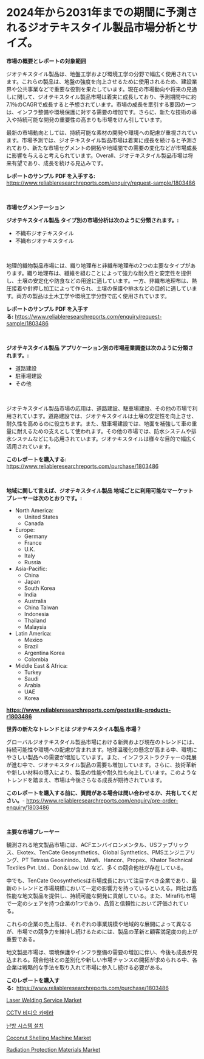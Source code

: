 <p><h1>2024年から2031年までの期間に予測されるジオテキスタイル製品市場分析とサイズ。</h1></p><p><strong>市場の概要とレポートの対象範囲</strong></p>
<p><p>ジオテキスタイル製品は、地盤工学および環境工学の分野で幅広く使用されています。これらの製品は、地盤の強度を向上させるために使用されるため、建設業界や公共事業などで重要な役割を果たしています。現在の市場動向や将来の見通しに関して、ジオテキスタイル製品市場は着実に成長しており、予測期間中に約7.1％のCAGRで成長すると予想されています。市場の成長を牽引する要因の一つは、インフラ整備や環境保護に対する需要の増加です。さらに、新たな技術の導入や持続可能な開発の重要性の高まりも市場をけん引しています。</p><p>最新の市場動向としては、持続可能な素材の開発や環境への配慮が重視されています。市場予測では、ジオテキスタイル製品市場は着実に成長を続けると予測されており、新たな市場セグメントの開拓や地域間での需要の変化などが市場成長に影響を与えると考えられています。Overall、ジオテキスタイル製品市場は将来有望であり、成長を続ける見込みです。</p></p>
<p><strong>レポートのサンプル PDF を入手する:</strong> <a href="https://www.reliableresearchreports.com/enquiry/request-sample/1803486">https://www.reliableresearchreports.com/enquiry/request-sample/1803486</a></p>
<p>&nbsp;</p>
<p><strong>市場セグメンテーション</strong></p>
<p><strong>ジオテキスタイル製品 タイプ別の市場分析は次のように分類されます。:</strong></p>
<p><ul><li>不織布ジオテキスタイル</li><li>不織布ジオテキスタイル</li></ul></p>
<p>&nbsp;</p>
<p><p>地理的織物製品市場には、織り地理布と非織布地理布の2つの主要なタイプがあります。織り地理布は、繊維を組むことによって強力な耐久性と安定性を提供し、土壌の安定化や防食などの用途に適しています。一方、非織布地理布は、熱圧接着や針押し加工によって作られ、土壌の保護や排水などの目的に適しています。両方の製品は土木工学や環境工学分野で広く使用されています。</p></p>
<p><strong>レポートのサンプル PDF を入手する:</strong>&nbsp;<a href="https://www.reliableresearchreports.com/enquiry/request-sample/1803486">https://www.reliableresearchreports.com/enquiry/request-sample/1803486</a></p>
<p>&nbsp;</p>
<p><strong> ジオテキスタイル製品 アプリケーション別の市場産業調査は次のように分類されます。:</strong></p>
<p><ul><li>道路建設</li><li>駐車場建設</li><li>その他</li></ul></p>
<p>&nbsp;</p>
<p><p>ジオテキスタイル製品市場の応用は、道路建設、駐車場建設、その他の市場で利用されています。道路建設では、ジオテキスタイルは土壌の安定性を向上させ、耐久性を高めるのに役立ちます。また、駐車場建設では、地面を補強して車の重量に耐えるための支えとして使われます。その他の市場では、防水システムや排水システムなどにも応用されています。ジオテキスタイルは様々な目的で幅広く活用されています。</p></p>
<p><strong>このレポートを購入する:</strong>&nbsp; <a href="https://www.reliableresearchreports.com/purchase/1803486">https://www.reliableresearchreports.com/purchase/1803486</a></p>
<p>&nbsp;</p>
<p><strong>地域に関して言えば、ジオテキスタイル製品 地域ごとに利用可能なマーケットプレーヤーは次のとおりです。:</strong></p>
<p><ul>
    <li>
        North America:
        <ul>
            <li>United States</li>
            <li>Canada</li>
        </ul>
    </li>
    <li>
        Europe:
        <ul>
            <li>Germany</li>
            <li>France</li>
            <li>U.K.</li>
            <li>Italy</li>
            <li>Russia</li>
        </ul>
    </li>
    <li>
        Asia-Pacific:
        <ul>
            <li>China</li>
            <li>Japan</li>
            <li>South Korea</li>
            <li>India</li>
            <li>Australia</li>
            <li>China Taiwan</li>
            <li>Indonesia</li>
            <li>Thailand</li>
            <li>Malaysia</li>
        </ul>
    </li>
    <li>
        Latin America:
        <ul>
            <li>Mexico</li>
            <li>Brazil</li>
            <li>Argentina Korea</li>
            <li>Colombia</li>
        </ul>
    </li>
    <li>
        Middle East & Africa:
        <ul>
            <li>Turkey</li>
            <li>Saudi</li>
            <li>Arabia</li>
            <li>UAE</li>
            <li>Korea</li>
        </ul>
    </li>
    </ul></p>
<p><strong><a href="https://www.reliableresearchreports.com/geotextile-products-r1803486">https://www.reliableresearchreports.com/geotextile-products-r1803486</a></strong>&nbsp;</p>
<p><strong>世界の新たなトレンドとは ジオテキスタイル製品 市場？</strong></p>
<p><p>グローバルジオテキスタイル製品市場における新興および現在のトレンドには、持続可能性や環境への配慮が含まれます。地球温暖化の懸念が高まる中、環境にやさしい製品への需要が増加しています。また、インフラストラクチャーの発展が進む中で、ジオテキスタイル製品の需要も増加しています。さらに、技術革新や新しい材料の導入により、製品の性能や耐久性も向上しています。このようなトレンドを踏まえ、市場は今後さらなる成長が期待されています。</p></p>
<p><strong>このレポートを購入する前に、質問がある場合は問い合わせるか、共有してください。</strong>- <a href="https://www.reliableresearchreports.com/enquiry/pre-order-enquiry/1803486">https://www.reliableresearchreports.com/enquiry/pre-order-enquiry/1803486</a></p>
<p>&nbsp;</p>
<p><strong>主要な市場プレーヤー</strong></p>
<p><p>観測される地文製品市場には、ACFエンバイロンメンタル、USファブリックス、Ekotex、TenCate Geosynthetics、Global Synthetics、PMSエンジニアリング、PT Tetrasa Geosinindo、Mirafi、Hancor、Propex、Khator Technical Textiles Pvt. Ltd.、Don＆Low Ltd. など、多くの競合他社が存在している。</p><p>中でも、TenCate Geosyntheticsは市場成長において注目すべき企業であり、最新のトレンドと市場規模において一定の影響力を持っているといえる。同社は高性能な地文製品を提供し、持続可能な開発に貢献している。また、Mirafiも市場で一定のシェアを持つ企業の1つであり、品質と信頼性において評価されている。</p><p>これらの企業の売上高は、それぞれの事業規模や地域的な展開によって異なるが、市場での競争力を維持し続けるためには、製品の革新と顧客満足度の向上が重要である。</p><p>地文製品市場は、環境保護やインフラ整備の需要の増加に伴い、今後も成長が見込まれる。競合他社との差別化や新しい市場チャンスの開拓が求められる中、各企業は戦略的な手法を取り入れて市場に参入し続ける必要がある。</p></p>
<p><strong>このレポートを購入する:</strong>&nbsp;&nbsp;<a href="https://www.reliableresearchreports.com/purchase/1803486">https://www.reliableresearchreports.com/purchase/1803486</a></p>
<p><p><a href="https://noble-drawer-34c.notion.site/Laser-Welding-Service-Market-Research-Report-Its-History-and-Forecast-2024-to-2031-67b78c48f74e4daa9968ff37a7525182">Laser Welding Service Market</a></p><p><a href="https://medium.com/@randyhuel1979/cctv-%EB%B9%84%EB%94%94%EC%98%A4-%EC%B9%B4%EB%A9%94%EB%9D%BC-%EC%8B%9C%EC%9E%A5-%EC%84%B1%EA%B3%B5%EC%A0%81%EC%9D%B8-%EB%B9%84%EC%A6%88%EB%8B%88%EC%8A%A4-%EC%A0%84%EB%9E%B5%EC%9D%98-%EC%97%B4%EC%87%A0-2031%EB%85%84%EA%B9%8C%EC%A7%80-%EC%98%88%EC%B8%A1-087a2cc6155d">CCTV 비디오 카메라</a></p><p><a href="https://medium.com/@dashawnrempel/%EB%82%9C%EB%B0%A9-%EC%8B%9C%EC%8A%A4%ED%85%9C-%EC%84%A4%EC%B9%98-%EC%8B%9C%EC%9E%A5-%EA%B2%BD%EC%9F%81-%EB%B6%84%EC%84%9D-%EC%8B%9C%EC%9E%A5-%EB%8F%99%ED%96%A5-%EB%B0%8F-2031%EB%85%84%EA%B9%8C%EC%A7%80%EC%9D%98-%EC%98%88%EC%B8%A1-41d48b73661c">난방 시스템 설치</a></p><p><a href="https://view.publitas.com/reportprime-1/coconut-shelling-machine-market-outlook-industry-overview-and-forecast-2024-to-2031/">Coconut Shelling Machine Market</a></p><p><a href="https://issuu.com/reportprime-2/docs/radiation-protection-materials-market-size-2030.pp">Radiation Protection Materials Market</a></p></p>